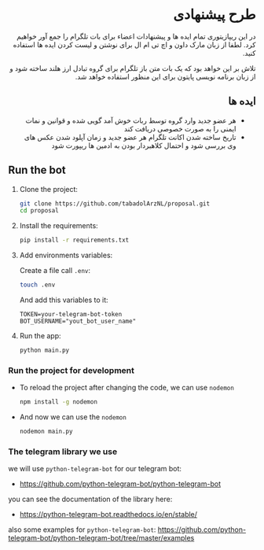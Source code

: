 <div dir="rtl">
<h1>
طرح پیشنهادی
</h1>

در این ریپازیتوری تمام ایده ها و پیشنهادات اعضاء برای بات تلگرام را جمع آور خواهیم کرد. لطفا از زبان مارک داون و اچ تی ام ال برای نوشتن و لیست کردن ایده ها استفاده کنید.

تلاش بر این خواهد بود که یک بات متن باز تلگرام برای گروه تبادل ارز هلند ساخته شود و از زبان برنامه نویسی پایتون برای این منظور استفاده خواهد شد.

<h2>
ایده ها
</h2>
 
<ul>
  <li>
    هر عضو جدید وارد گروه توسط ربات خوش آمد گویی شده و قوانین و نمات ایمنی را به صورت خصوصی دریافت کند
  </li>
  <li>
    تاریخ ساخته شدن اکانت تلگرام هر عضو جدید و زمان آپلود شدن عکس های وی بررسی شود و احتمال کلاهبردار بودن به ادمین ها ریپورت شود
  </li>
</ul>
</div>


## Run the bot

1. Clone the project:
    ```bash
    git clone https://github.com/tabadolArzNL/proposal.git
    cd proposal
    ```

2. Install the requirements:
    ```bash
    pip install -r requirements.txt
    ```

3. Add environments variables:

    Create a file call `.env`:
    ```bash
    touch .env
    ```

    And add this variables to it:
    ```env
    TOKEN=your-telegram-bot-token
    BOT_USERNAME="yout_bot_user_name"
    ```

4. Run the app:

    ```bash
    python main.py
    ```

### Run the project for development
- To reload the project after changing the code, we can use `nodemon`
     ```bash
     npm install -g nodemon
     ```

- And now we can use the `nodemon`
    ```bash
    nodemon main.py
    ```


### The telegram library we use
we will use `python-telegram-bot` for our telegram bot:
- https://github.com/python-telegram-bot/python-telegram-bot

you can see the documentation of the library here:
- https://python-telegram-bot.readthedocs.io/en/stable/

also some examples for `python-telegram-bot`:
https://github.com/python-telegram-bot/python-telegram-bot/tree/master/examples

